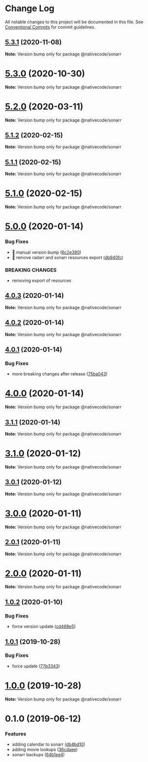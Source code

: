 # Change Log

All notable changes to this project will be documented in this file.
See [Conventional Commits](https://conventionalcommits.org) for commit guidelines.

## [5.3.1](https://git.nativecode.net/nativecode/media-clients/compare/@nativecode/sonarr@5.3.1-next.1...@nativecode/sonarr@5.3.1) (2020-11-08)

**Note:** Version bump only for package @nativecode/sonarr





# [5.3.0](https://git.nativecode.net/nativecode/media-clients/compare/@nativecode/sonarr@5.3.0-next.1...@nativecode/sonarr@5.3.0) (2020-10-30)

**Note:** Version bump only for package @nativecode/sonarr





# [5.2.0](https://git.nativecode.net/nativecode/media-clients/compare/@nativecode/sonarr@5.2.0-next.7...@nativecode/sonarr@5.2.0) (2020-03-11)

**Note:** Version bump only for package @nativecode/sonarr





## [5.1.2](https://git.nativecode.net/nativecode/media-clients/compare/@nativecode/sonarr@5.1.2-next.1...@nativecode/sonarr@5.1.2) (2020-02-15)

**Note:** Version bump only for package @nativecode/sonarr





## [5.1.1](https://git.nativecode.net/nativecode/media-clients/compare/@nativecode/sonarr@5.1.0...@nativecode/sonarr@5.1.1) (2020-02-15)

**Note:** Version bump only for package @nativecode/sonarr





# [5.1.0](https://git.nativecode.net/nativecode/media-clients/compare/@nativecode/sonarr@5.1.0-next.0...@nativecode/sonarr@5.1.0) (2020-02-15)

**Note:** Version bump only for package @nativecode/sonarr





# [5.0.0](https://git.nativecode.net/nativecode/media-clients/compare/@nativecode/sonarr@4.0.3-next.1...@nativecode/sonarr@5.0.0) (2020-01-14)


### Bug Fixes

* 🐛 manual version bump ([6c2e380](https://git.nativecode.net/nativecode/media-clients/commits/6c2e3806fdd130cd8915b9d844b2605260879516))
* 🐛 remove radarr and sonarr resources export ([db940fc](https://git.nativecode.net/nativecode/media-clients/commits/db940fcbc3bbf131d660410eebe0742fb845a66e))


### BREAKING CHANGES

* removing export of resources





## [4.0.3](https://git.nativecode.net/nativecode/media-clients/compare/@nativecode/sonarr@4.0.2...@nativecode/sonarr@4.0.3) (2020-01-14)

**Note:** Version bump only for package @nativecode/sonarr





## [4.0.2](https://git.nativecode.net/nativecode/media-clients/compare/@nativecode/sonarr@4.0.2-next.0...@nativecode/sonarr@4.0.2) (2020-01-14)

**Note:** Version bump only for package @nativecode/sonarr





## [4.0.1](https://git.nativecode.net/nativecode/media-clients/compare/@nativecode/sonarr@4.0.0...@nativecode/sonarr@4.0.1) (2020-01-14)


### Bug Fixes

* more breaking changes after release ([75ba043](https://git.nativecode.net/nativecode/media-clients/commits/75ba04322fb4d970eae60a6f814165737925fe92))





# [4.0.0](https://git.nativecode.net/nativecode/media-clients/compare/@nativecode/sonarr@4.0.0-next.0...@nativecode/sonarr@4.0.0) (2020-01-14)

**Note:** Version bump only for package @nativecode/sonarr





## [3.1.1](https://git.nativecode.net/nativecode/media-clients/compare/@nativecode/sonarr@3.1.1-next.0...@nativecode/sonarr@3.1.1) (2020-01-14)

**Note:** Version bump only for package @nativecode/sonarr





# [3.1.0](https://git.nativecode.net/nativecode/media-clients/compare/@nativecode/sonarr@3.1.0-next.0...@nativecode/sonarr@3.1.0) (2020-01-12)

**Note:** Version bump only for package @nativecode/sonarr





## [3.0.1](https://git.nativecode.net/nativecode/media-clients/compare/@nativecode/sonarr@3.0.1-next.0...@nativecode/sonarr@3.0.1) (2020-01-12)

**Note:** Version bump only for package @nativecode/sonarr





# [3.0.0](https://git.nativecode.net/nativecode/media-clients/compare/@nativecode/sonarr@3.0.0-next.3...@nativecode/sonarr@3.0.0) (2020-01-11)

**Note:** Version bump only for package @nativecode/sonarr





## [2.0.1](https://git.nativecode.net/nativecode/media-clients/compare/@nativecode/sonarr@2.0.1-next.2...@nativecode/sonarr@2.0.1) (2020-01-11)

**Note:** Version bump only for package @nativecode/sonarr





# [2.0.0](https://git.nativecode.net/nativecode/media-clients/compare/@nativecode/sonarr@2.0.0-next.3...@nativecode/sonarr@2.0.0) (2020-01-11)

**Note:** Version bump only for package @nativecode/sonarr





## [1.0.2](https://git.nativecode.net/nativecode/media-clients/compare/@nativecode/sonarr@1.0.2-next.1...@nativecode/sonarr@1.0.2) (2020-01-10)


### Bug Fixes

* force version update ([cd468e5](https://git.nativecode.net/nativecode/media-clients/commits/cd468e5c7e9c4fdc553465865aaaba706d375e12))





## [1.0.1](https://git.nativecode.net/nativecode/media-clients/compare/@nativecode/sonarr@1.0.0...@nativecode/sonarr@1.0.1) (2019-10-28)


### Bug Fixes

* force update ([77b3343](https://git.nativecode.net/nativecode/media-clients/commits/77b33435d5b1a7a1c76d74ad085cf8c9940b0ec8))





# [1.0.0](https://git.nativecode.net/nativecode/media-clients/compare/@nativecode/sonarr@1.0.0-next.2...@nativecode/sonarr@1.0.0) (2019-10-28)

**Note:** Version bump only for package @nativecode/sonarr





# 0.1.0 (2019-06-12)


### Features

* adding calendar to sonarr ([db4bd10](https://git.nativecode.net/nativecode/media-clients/commits/db4bd10))
* adding movie lookups ([36cdaee](https://git.nativecode.net/nativecode/media-clients/commits/36cdaee))
* sonarr backups ([64b1ee4](https://git.nativecode.net/nativecode/media-clients/commits/64b1ee4))
